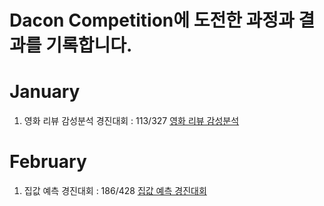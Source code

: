 # Dacon Competition에 도전한 과정과 결과를 기록합니다.

# January
1. 영화 리뷰 감성분석 경진대회 : 113/327 [영화 리뷰 감성분석](https://dacon.io/competitions/official/235864/leaderboard)
   
# February
1. 집값 예측 경진대회 : 186/428 [집값 예측 경진대회](https://dacon.io/competitions/official/235869/overview/description)